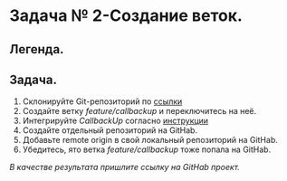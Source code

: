 # Задача № 2-Создание веток.


## Легенда.

## Задача.
 1. Склонируйте Git-репозиторий по [ссылки](https://github.com/ikulakov5/git8-2-2/tree/master)
 1. Создайте ветку *feature/callbackup* и переключитесь на неё.
 1. Интегрируйте *CallbackUp* согласно [инструкции](https://git-scm.com/book/ru/v2/Ветвление-в-Git-О-ветвлении-в-двух-словах)
 1. Создайте отдельный репозиторий на GitHab.
 1. Добавьте remote origin в свой локальный репозиторий на GitHab.
 1. Убедитесь, ято ветка *feature/callbackup* тоже попала на GitHab.

*В качестве результата пришлите ссылку на GitHab проект.*